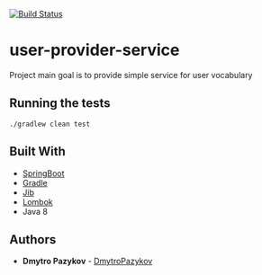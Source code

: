 [![Build Status](https://travis-ci.com/DmytroPazykov/spring-boot.svg?branch=master)](https://travis-ci.com/DmytroPazykov/spring-boot)

# user-provider-service

Project main goal is to provide simple service for user vocabulary

## Running the tests

```
./gradlew clean test
```

## Built With

* [SpringBoot](http://spring.io/projects/spring-boot)
* [Gradle](https://docs.gradle.org/current/userguide/userguide.html)
* [Jib](https://github.com/GoogleContainerTools/jib)
* [Lombok](https://projectlombok.org/)
* Java 8

## Authors

* **Dmytro Pazykov** - [DmytroPazykov](https://github.com/DmytroPazykov)
